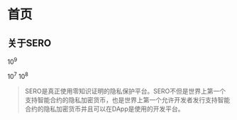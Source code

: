 # 首页

## 关于SERO

$10^9$

$10^7$
$10^8$


> SERO是真正使用零知识证明的隐私保护平台。SERO不但是世界上第一个支持智能合约的隐私加密货币，也是世界上第一个允许开发者发行支持智能合约的隐私加密货币并且可以在DApp是使用的开发平台。
